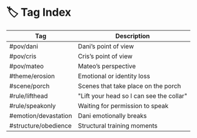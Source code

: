 # 🏷 Tag Index

| Tag | Description |
|-----|-------------|
| #pov/dani | Dani’s point of view |
| #pov/cris | Cris’s point of view |
| #pov/mateo | Mateo’s perspective |
| #theme/erosion | Emotional or identity loss |
| #scene/porch | Scenes that take place on the porch |
| #rule/lifthead | "Lift your head so I can see the collar" |
| #rule/speakonly | Waiting for permission to speak |
| #emotion/devastation | Dani emotionally breaks |
| #structure/obedience | Structural training moments |
